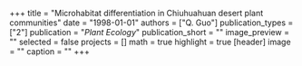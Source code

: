 +++
title = "Microhabitat differentiation in Chiuhuahuan desert plant communities"
date = "1998-01-01"
authors = ["Q. Guo"]
publication_types = ["2"]
publication = "_Plant Ecology_"
publication_short = ""
image_preview = ""
selected = false
projects = []
math = true
highlight = true
[header]
image = ""
caption = ""
+++

